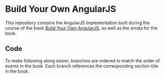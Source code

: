 # Build Your Own AngularJS

This repository contains the AngularJS implementation built during the course of the book [Build Your Own AngularJS](http://teropa.info/build-your-own-angular), as well as the errata for the book.

## Code

To make following along easier, branches are ordered to match the order of events in the book. Each branch references the corresponding section title in the book.
